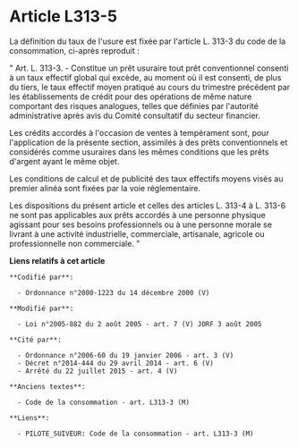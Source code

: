 # Article L313-5

La définition du taux de l'usure est fixée par l'article L. 313-3 du code de la consommation, ci-après reproduit :

" Art. L. 313-3. - Constitue un prêt usuraire tout prêt conventionnel consenti à un taux effectif global qui excède, au
moment où il est consenti, de plus du tiers, le taux effectif moyen pratiqué au cours du trimestre précédent par les
établissements de crédit pour des opérations de même nature comportant des risques analogues, telles que définies par
l'autorité administrative après avis du Comité consultatif du secteur financier.

Les crédits accordés à l'occasion de ventes à tempérament sont, pour l'application de la présente section, assimilés à des
prêts conventionnels et considérés comme usuraires dans les mêmes conditions que les prêts d'argent ayant le même objet.

Les conditions de calcul et de publicité des taux effectifs moyens visés au premier alinéa sont fixées par la voie
réglementaire.

Les dispositions du présent article et celles des articles L. 313-4 à L. 313-6 ne sont pas applicables aux prêts accordés à
une personne physique agissant pour ses besoins professionnels ou à une personne morale se livrant à une activité
industrielle, commerciale, artisanale, agricole ou professionnelle non commerciale. "

**Liens relatifs à cet article**

	**Codifié par**:

	  - Ordonnance n°2000-1223 du 14 décembre 2000 (V)

	**Modifié par**:

	  - Loi n°2005-882 du 2 août 2005 - art. 7 (V) JORF 3 août 2005

	**Cité par**:

	  - Ordonnance n°2006-60 du 19 janvier 2006 - art. 3 (V)
	  - Décret n°2014-444 du 29 avril 2014 - art. 6 (V)
	  - Arrêté du 22 juillet 2015 - art. 4 (V)

	**Anciens textes**:

	  - Code de la consommation - art. L313-3 (M)

	**Liens**:

	  - PILOTE_SUIVEUR: Code de la consommation - art. L313-3 (M)
